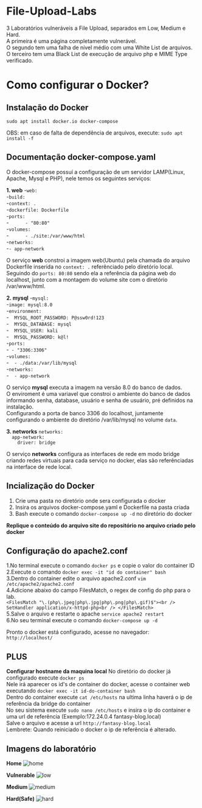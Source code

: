 # File-Upload-Labs

3 Laboratórios vulneráveis a File Upload, separados em Low, Medium e Hard.<br />
A primeira é uma página completamente vulnerável.<br />
O segundo tem uma falha de nível médio com uma White List de arquivos.<br />
O terceiro tem uma Black List de execução de arquivo php e MIME Type verificado.<br />

# Como configurar o Docker?
## Instalação do Docker
`sudo apt install docker.io docker-compose`

OBS: em caso de falta de dependência de arquivos, execute:
`sudo apt install -f`

## Documentação docker-compose.yaml
O docker-compose possuí a configuração de um servidor LAMP(Linux, Apache, Mysql e PHP), nele temos os seguintes serviços:

**1. web**
-`web:`<br />
-`build:`<br />
-`context: .`<br />
-`dockerfile: Dockerfile`<br />
-`ports:`<br />
-`      - "80:80"`<br />
-`volumes:`<br />
-`      - ./site:/var/www/html`<br />
-`networks:`<br />
-`- app-network`<br />

O serviço **web** constroi a imagem web(Ubuntu) pela chamada do arquivo Dockerfile inserida no `context: .` referênciado pelo diretório local.<br />
Seguindo do `ports: 80:80` sendo ela a referência da página web do localhost, junto com a montagem do volume site com o diretório /var/www/html.

**2. mysql**
  -`mysql:`<br />
    -`image: mysql:8.0`<br />
    -`environment:`<br />
    -`  MYSQL_ROOT_PASSWORD: P@ssw0rd!123`<br />
    -`  MYSQL_DATABASE: mysql`<br />
    -`  MYSQL_USER: kali`<br />
    -`  MYSQL_PASSWORD: k@l!`<br />
    -`ports:`<br />
    -` - "3306:3306"`<br />
    -`volumes:`<br />
    -`  - ./data:/var/lib/mysql`<br />
    -`networks:`<br />
    -`  - app-network`<br />
  
O serviço **mysql** executa a imagem na versão 8.0 do banco de dados.<br />
O enviroment é uma variavel que constroi o ambiente do banco de dados informando senha, database, usuário e senha de usuário, pré definidos na instalação.<br />
Configurando a porta de banco 3306 do localhost, juntamente configurando o ambiente do diretório /var/lib/mysql no volume `data`.<br />

  **3. networks**
  `networks:`<br />
  `  app-network:`<br />
  `    driver: bridge`<br />
  
O serviço **networks** configura as interfaces de rede em modo bridge criando redes virtuais para cada serviço no docker, elas são referênciadas na interface de rede local.<br />

## Incialização do Docker
1. Crie uma pasta no diretório onde sera configurada o docker<br />
2. Insira os arquivos docker-compose.yaml e Dockerfile na pasta criada<br />
3. Bash execute o comando `docker-compose up -d` no diretório do docker<br />

**Replique o conteúdo do arquivo site do repositório no arquivo criado pelo docker**

## Configuração do apache2.conf
1.No terminal execute o comando `docker ps` e copie o valor do container ID<br />
2.Execute o comando `docker exec -it "id do container" bash`<br />
3.Dentro do container edite o arquivo apache2.conf `vim /etc/apache2/apache2.conf`<br />
4.Adicione abaixo do campo FilesMatch, o regex de config do php para o lab.<br />
`<FilesMatch "\.(php\.jpeg|php\.jpg|php\.png|php\.gif)$"><br />
    SetHandler application/x-httpd-php<br />
</FilesMatch>`<br />
5.Salve o arquivo e restarte o apache `service apache2 restart`<br />
6.No seu terminal execute o comando `docker-compose up -d`<br />

Pronto o docker está configurado, acesse no navegador:<br />
`http://localhost/`

## PLUS
**Configurar hostname da maquina local**
No diretório do docker já configurado execute `docker ps`<br />
Nele irá aparecer os id's de container do docker, acesse o container web executando `docker exec -it id-do-container bash`<br />
Dentro do container execute `cat /etc/hosts` na ultima linha haverá o ip de referência da bridge do container<br />
No seu sistema execute `sudo nano /etc/hosts` e insira o ip do container e uma url de referência (Exemplo:172.24.0.4   fantasy-blog.local)<br />
Salve o arquivo e acesse a url `http://fantasy-blog.local`<br />
Lembrete: Quando reiniciado o docker o ip de referência é alterado.<br />

## Imagens do laboratório

**Home**
![home](https://github.com/TTrize/File-Upload-Labs/assets/113475439/bace321d-9872-4022-abf0-da60db7ff41f)

**Vulnerable**
![low](https://github.com/TTrize/File-Upload-Labs/assets/113475439/252a8b0e-2528-455f-8cf5-14374d7c1631)

**Medium**
![medium](https://github.com/TTrize/File-Upload-Labs/assets/113475439/11880547-54fc-4d0a-bcfb-a4f10050fea2)

**Hard(Safe)**
![hard](https://github.com/TTrize/File-Upload-Labs/assets/113475439/84c708a0-065d-4cac-86a3-28b712b2170e)
